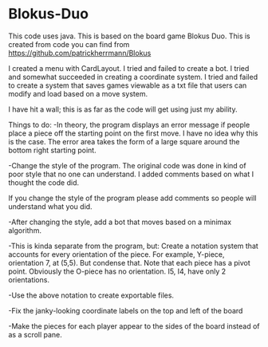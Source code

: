 # Blokus-Duo
This code uses java. This is based on the board game Blokus Duo.
This is created from code you can find from https://github.com/patrickherrmann/Blokus

I created a menu with CardLayout. I tried and failed to create a bot.
I tried and somewhat succeeded in creating a coordinate system.
I tried and failed to create a system that saves games viewable as a txt file that users can modify and load based on a move system. 

I have hit a wall; this is as far as the code will get using just my ability.

Things to do:
-In theory, the program displays an error message if people place a piece off the starting point on the first move. I have no idea why this is the case. The error area takes the form of a large square around the bottom right starting point.

-Change the style of the program. The original code was done in kind of poor style that no one can understand. I added comments
based on what I thought the code did. 

If you change the style of the program please add comments so people will understand what you did.

-After changing the style, add a bot that moves based on a minimax algorithm.

-This is kinda separate from the program, but: Create a notation system that accounts for every orientation of the piece. For example, Y-piece, orientation 7, at (5,5). But condense that. Note that each piece has a pivot point.
Obviously the O-piece has no orientation. I5, I4, have only 2 orientations.

-Use the above notation to create exportable files. 

-Fix the janky-looking coordinate labels on the top and left of the board

-Make the pieces for each player appear to the sides of the board instead of as a scroll pane. 

